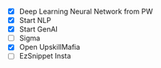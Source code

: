 - [x] Deep Learning Neural Network from PW
- [x] Start NLP
- [x] Start GenAI
- [ ] Sigma
- [x] Open UpskillMafia
- [ ] EzSnippet Insta